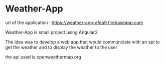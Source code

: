 # Weather-App

url of the application : https://weather-app-afea9.firebaseapp.com


Weather-App is  small project using Angular2

The idea was to develop a web app that would communicate with an api to get the weather and to display the weather to the user

the api used is openweathermap.org

